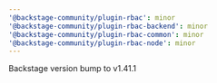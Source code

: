 ```yaml
---
'@backstage-community/plugin-rbac': minor
'@backstage-community/plugin-rbac-backend': minor
'@backstage-community/plugin-rbac-common': minor
'@backstage-community/plugin-rbac-node': minor
---
```


Backstage version bump to v1.41.1
